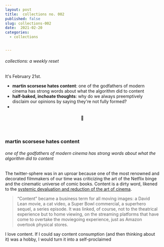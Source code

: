 ```yaml
---
layout: post
title:  collections no. 002
published: false
slug: collections-002
date:  2021-02-20
categories:
  - collections


---
```


###### collections: a weekly reset



It's February 21st.

- **martin scorsese hates content**: one of the godfathers of modern cinema has strong words about what the algorithm did to content
- **half-baked, inchoate thoughts**: why do we always preemptively disclaim our opinions by  saying they're not fully formed?
- 



<h4 style="text-align:center">💌</h4>

<!--more-->

<br/>

### martin scorsese hates content

###### one of the godfathers of modern cinema has strong words about what the algorithm did to content

The twitter-sphere was in an uproar because one of the most renowned and decorated filmmakers of our time was criticizing the art of the Netflix binge and the cinematic universe of comic books. Content is a dirty word, likened to the [systemic devaluation and reduction of the art of cinema](https://harpers.org/archive/2021/03/il-maestro-federico-fellini-martin-scorsese/). 

> “Content” became a business term for all moving images: a David Lean movie, a cat video, a Super Bowl commercial, a superhero sequel, a series episode. It was linked, of course, not to the theatrical experience but to home viewing, on the streaming platforms that have come to overtake the moviegoing experience, just as Amazon overtook physical stores.

I love content. If I could say content consumption (and then thinking about it) was a hobby, I would turn it into a self-proclaimed 